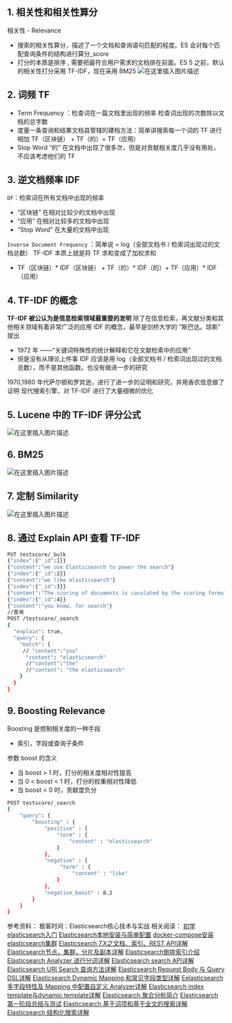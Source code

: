 
## 1. 相关性和相关性算分
相关性 - Relevance

 - 搜索的相关性算分，描述了一个文档和查询语句匹配的程度。ES 会对每个匹配查询条件的结构进行算分_score
 - 打分的本质是排序 , 需要把最符合用户需求的文档排在前面。ES 5 之前，默认的相关性打分采用 TF-IDF，现在采用 BM25
![在这里插入图片描述](https://i-blog.csdnimg.cn/blog_migrate/4cb5296a3d9930a6a06bd75fd9a87c9b.png#pic_center)
## 2. 词频 TF
 - Term Frequency ：检查词在一篇文档里出现的频率
检查词出现的次数除以文档的总字数
 - 度量一条查询和结果文档县管辖的建档方法：简单讲搜索每一个词的 TF 进行相加
TF（区块链） + TF（的）+ TF（应用）
 - Stop Word
“的” 在文档中出现了很多次，但是对贡献相关度几乎没有用处，不应该考虑他们的 TF

## 3. 逆文档频率 IDF
`DF`：检索词在所有文档中出现的频率

 - “区块链” 在相对比较少的文档中出现
 - “应用” 在相对比较多的文档中出现
 - “Stop Word” 在大量的文档中出现

`Inverse Document Frequency` ：简单说 = log（全部文档书 / 检索词出现过的文档总数）
TF-IDF 本质上就是将 TF 求和变成了加权求和

 - TF（区块链）* IDF（区块链） + TF（的）* IDF（的）+ TF（应用）* IDF（应用）
## 4. TF-IDF 的概念
**TF-IDF 被公认为是信息检索领域最重要的发明**
除了在信息检索，再文献分类和其他相关领域有着非常广泛的应用
IDF 的概念，最早是剑桥大学的 “斯巴达。琼斯” 提出
 - 1972 年 ——“关键词特殊性的统计解释和它在文献检索中的应用”
 - 但是没有从理论上件事 IDF 应该是用 log（全部文档书 / 检索词出现过的文档总数），而不是其他函数。也没有做进一步的研究

1970,1980 年代萨尔顿和罗宾逊，进行了进一步的证明和研究，并用香农信息做了证明
现代搜索引擎，对 TF-IDF 进行了大量细微的优化

## 5. Lucene 中的 TF-IDF 评分公式
![在这里插入图片描述](https://i-blog.csdnimg.cn/blog_migrate/cfe9aa4a373ec9ae345dd671774b4235.png#pic_center)
## 6. BM25
![在这里插入图片描述](https://i-blog.csdnimg.cn/blog_migrate/eb49c346753ee80a285f33237e0f6513.png#pic_center)
## 7. 定制 Similarity
![在这里插入图片描述](https://i-blog.csdnimg.cn/blog_migrate/48d3bd686643320c8c38f3e43335a23a.png#pic_center)
## 8. 通过 Explain API 查看 TF-IDF

```bash
PUT testscore/_bulk
{"index":{"_id":1}}
{"content":"we use Elasticsearch to power the search"}
{"index":{"_id":2}}
{"content":"we like elasticsearch"}
{"index":{"_id":3}}
{"content":"The scoring of documents is caculated by the scoring formula"}
{"index":{"_id":4}}
{"content":"you know, for search"}
//查询
POST /testscore/_search
{
  "explain": true,
  "query": {
    "match": {
     // "content":"you"
      "content": "elasticsearch"
      //"content":"the"
      //"content": "the elasticsearch"
    }
  }
}
```
## 9. Boosting Relevance
Boosting 是控制相关度的一种手段

 - 索引，字段或查询子条件

参数 boost 的含义

 - 当 boost > 1 时，打分的相关度相对性提高
 - 当 0 < boost < 1 时，打分的权重相对性降低
 - 当 boost < 0 时，贡献度负分

```bash
POST testscore/_search
{
    "query": {
        "boosting" : {
            "positive" : {
                "term" : {
                    "content" : "elasticsearch"
                }
            },
            "negative" : {
                 "term" : {
                     "content" : "like"
                }
            },
            "negative_boost" : 0.2
        }
    }
}
```
参考资料：
极客时间：Elasticsearch核心技术与实战
相关阅读：
[初学elasticsearch入门](https://blog.csdn.net/xixihahalelehehe/article/details/109380768)
[Elasticsearch本地安装与简单配置](https://blog.csdn.net/xixihahalelehehe/article/details/109385145)
[docker-compose安装elasticsearch集群](https://blog.csdn.net/xixihahalelehehe/article/details/109389780)
[Elasticsearch 7.X之文档、索引、REST API详解](https://blog.csdn.net/xixihahalelehehe/article/details/109406518)
[Elasticsearch节点，集群，分片及副本详解](https://blog.csdn.net/xixihahalelehehe/article/details/109406875)
[Elasticsearch倒排索引介绍](https://blog.csdn.net/xixihahalelehehe/article/details/109440345)
[Elasticsearch Analyzer 进行分词详解](https://blog.csdn.net/xixihahalelehehe/article/details/109447777)
[Elasticsearch search API详解](https://blog.csdn.net/xixihahalelehehe/article/details/109449425)
[Elasticsearch URI Search 查询方法详解](https://blog.csdn.net/xixihahalelehehe/article/details/109453253)
[Elasticsearch Request Body 与 Query DSL详解](https://blog.csdn.net/xixihahalelehehe/article/details/109458983)
[Elasticsearch Dynamic Mapping 和常见字段类型详解](https://blog.csdn.net/xixihahalelehehe/article/details/109463294)
[Eelasticsearch 多字段特性及 Mapping 中配置自定义 Analyzer详解](https://blog.csdn.net/xixihahalelehehe/article/details/109476672)
[Elasticsearch index template与dynamic template详解](https://blog.csdn.net/xixihahalelehehe/article/details/109595303)
[Elasticsearch 聚合分析简介](https://blog.csdn.net/xixihahalelehehe/article/details/109625376)
[Elasticsearch 第一阶段总结与测试](https://blog.csdn.net/xixihahalelehehe/article/details/109626903)
[Elasticsearch 基于词项和基于全文的搜索详解](https://blog.csdn.net/xixihahalelehehe/article/details/109669976)
[Elasticsearch 结构化搜索详解](https://blog.csdn.net/xixihahalelehehe/article/details/109674952)
